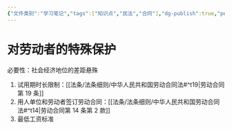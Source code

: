 ```yaml
---
{"文件类别":"学习笔记","tags":["知识点","民法","合同"],"dg-publish":true,"permalink":"/学习笔记studyup/民法总论/劳动合同/","dgPassFrontmatter":true,"created":"2024-10-26T14:26:52.071+08:00","updated":"2024-10-26T14:29:20.473+08:00"}
---
```


# 对劳动者的特殊保护
必要性：社会经济地位的差距悬殊
1. 试用期时长限制：[[法条/法条细则/中华人民共和国劳动合同法#^t19\|劳动合同第 19 条]]
2. 用人单位和劳动者签订劳动合同：[[法条/法条细则/中华人民共和国劳动合同法#^t14\|劳动合同第 14 条第 2 款]]
3. 最低工资标准
